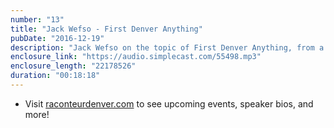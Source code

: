 ```yaml
---
number: "13"
title: "Jack Wefso - First Denver Anything"
pubDate: "2016-12-19"
description: "Jack Wefso on the topic of First Denver Anything, from a Raconteur event recorded at Leon Gallery on November 3rd."
enclosure_link: "https://audio.simplecast.com/55498.mp3"
enclosure_length: "22178526"
duration: "00:18:18"
---
```

- Visit [raconteurdenver.com](http://raconteurdenver.com) to see upcoming events, speaker bios, and more!